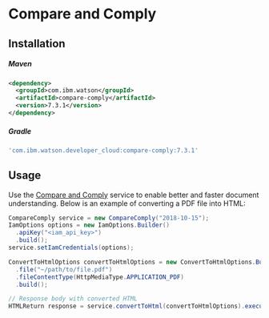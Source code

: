 # Compare and Comply

## Installation

##### Maven
```xml
<dependency>
  <groupId>com.ibm.watson</groupId>
  <artifactId>compare-comply</artifactId>
  <version>7.3.1</version>
</dependency>
```

##### Gradle
```gradle
'com.ibm.watson.developer_cloud:compare-comply:7.3.1'
```

## Usage
Use the [Compare and Comply](https://cloud.ibm.com/docs/services/compare-comply/index.html#about) service to enable better and faster document understanding. Below is an example of converting a PDF file into HTML:
```java
CompareComply service = new CompareComply("2018-10-15");
IamOptions options = new IamOptions.Builder()
  .apiKey("<iam_api_key>")
  .build();
service.setIamCredentials(options);

ConvertToHtmlOptions convertToHtmlOptions = new ConvertToHtmlOptions.Builder()
  .file("~/path/to/file.pdf")
  .fileContentType(HttpMediaType.APPLICATION_PDF)
  .build();

// Response body with converted HTML
HTMLReturn response = service.convertToHtml(convertToHtmlOptions).execute().getResult();
```
